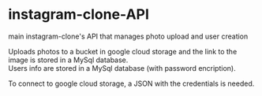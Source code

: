 # instagram-clone-API
main instagram-clone's API that manages photo upload and user creation

Uploads photos to a bucket in google cloud storage and the link to the image is stored in a MySql database.  
Users info are stored in a MySql database (with password encription).  

To connect to google cloud storage, a JSON with the credentials is needed.
